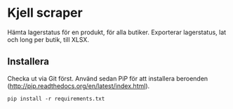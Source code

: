 
# Kjell scraper

Hämta lagerstatus för en produkt, för alla butiker. Exporterar lagerstatus, lat och long per butik, till XLSX.


## Installera

Checka ut via Git först. Använd sedan PiP för att installera beroenden (http://pip.readthedocs.org/en/latest/index.html).

    pip install -r requirements.txt

